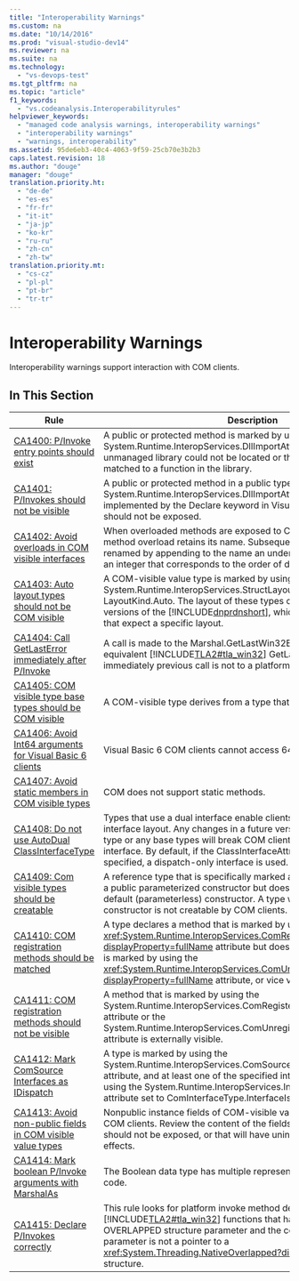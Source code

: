 ```yaml
---
title: "Interoperability Warnings"
ms.custom: na
ms.date: "10/14/2016"
ms.prod: "visual-studio-dev14"
ms.reviewer: na
ms.suite: na
ms.technology: 
  - "vs-devops-test"
ms.tgt_pltfrm: na
ms.topic: "article"
f1_keywords: 
  - "vs.codeanalysis.Interoperabilityrules"
helpviewer_keywords: 
  - "managed code analysis warnings, interoperability warnings"
  - "interoperability warnings"
  - "warnings, interoperability"
ms.assetid: 95de6eb3-40c4-4063-9f59-25cb70e3b2b3
caps.latest.revision: 18
ms.author: "douge"
manager: "douge"
translation.priority.ht: 
  - "de-de"
  - "es-es"
  - "fr-fr"
  - "it-it"
  - "ja-jp"
  - "ko-kr"
  - "ru-ru"
  - "zh-cn"
  - "zh-tw"
translation.priority.mt: 
  - "cs-cz"
  - "pl-pl"
  - "pt-br"
  - "tr-tr"
---
```

# Interoperability Warnings
Interoperability warnings support interaction with COM clients.  
  
## In This Section  
  
|Rule|Description|  
|----------|-----------------|  
|[CA1400: P/Invoke entry points should exist](../codequality/ca1400--p-invoke-entry-points-should-exist.md)|A public or protected method is marked by using the System.Runtime.InteropServices.DllImportAttribute attribute. Either the unmanaged library could not be located or the method could not be matched to a function in the library.|  
|[CA1401: P/Invokes should not be visible](../codequality/ca1401--p-invokes-should-not-be-visible.md)|A public or protected method in a public type has the System.Runtime.InteropServices.DllImportAttribute attribute (also implemented by the Declare keyword in Visual Basic). Such methods should not be exposed.|  
|[CA1402: Avoid overloads in COM visible interfaces](../codequality/ca1402--avoid-overloads-in-com-visible-interfaces.md)|When overloaded methods are exposed to COM clients, only the first method overload retains its name. Subsequent overloads are uniquely renamed by appending to the name an underscore character (_) and an integer that corresponds to the order of declaration of the overload.|  
|[CA1403: Auto layout types should not be COM visible](../codequality/ca1403--auto-layout-types-should-not-be-com-visible.md)|A COM-visible value type is marked by using the System.Runtime.InteropServices.StructLayoutAttribute attribute set to LayoutKind.Auto. The layout of these types can change between versions of the [!INCLUDE[dnprdnshort](../codequality/includes/dnprdnshort_md.md)], which will break COM clients that expect a specific layout.|  
|[CA1404: Call GetLastError immediately after P/Invoke](../codequality/ca1404--call-getlasterror-immediately-after-p-invoke.md)|A call is made to the Marshal.GetLastWin32Error method or the equivalent [!INCLUDE[TLA2#tla_win32](../codequality/includes/tla2sharptla_win32_md.md)] GetLastError function, and the immediately previous call is not to a platform invoke method.|  
|[CA1405: COM visible type base types should be COM visible](../codequality/ca1405--com-visible-type-base-types-should-be-com-visible.md)|A COM-visible type derives from a type that is not COM-visible.|  
|[CA1406: Avoid Int64 arguments for Visual Basic 6 clients](../codequality/ca1406--avoid-int64-arguments-for-visual-basic-6-clients.md)|Visual Basic 6 COM clients cannot access 64-bit integers.|  
|[CA1407: Avoid static members in COM visible types](../codequality/ca1407--avoid-static-members-in-com-visible-types.md)|COM does not support static methods.|  
|[CA1408: Do not use AutoDual ClassInterfaceType](../codequality/ca1408--do-not-use-autodual-classinterfacetype.md)|Types that use a dual interface enable clients to bind to a specific interface layout. Any changes in a future version to the layout of the type or any base types will break COM clients that bind to the interface. By default, if the ClassInterfaceAttribute attribute is not specified, a dispatch-only interface is used.|  
|[CA1409: Com visible types should be creatable](../codequality/ca1409--com-visible-types-should-be-creatable.md)|A reference type that is specifically marked as visible to COM contains a public parameterized constructor but does not contain a public default (parameterless) constructor. A type without a public default constructor is not creatable by COM clients.|  
|[CA1410: COM registration methods should be matched](../codequality/ca1410--com-registration-methods-should-be-matched.md)|A type declares a method that is marked by using the <xref:System.Runtime.InteropServices.ComRegisterFunctionAttribute?displayProperty=fullName> attribute but does not declare a method that is marked by using the <xref:System.Runtime.InteropServices.ComUnregisterFunctionAttribute?displayProperty=fullName> attribute, or vice versa.|  
|[CA1411: COM registration methods should not be visible](../codequality/ca1411--com-registration-methods-should-not-be-visible.md)|A method that is marked by using the System.Runtime.InteropServices.ComRegisterFunctionAttribute attribute or the System.Runtime.InteropServices.ComUnregisterFunctionAttribute attribute is externally visible.|  
|[CA1412: Mark ComSource Interfaces as IDispatch](../codequality/ca1412--mark-comsource-interfaces-as-idispatch.md)|A type is marked by using the System.Runtime.InteropServices.ComSourceInterfacesAttribute attribute, and at least one of the specified interfaces is not marked by using the System.Runtime.InteropServices.InterfaceTypeAttribute attribute set to ComInterfaceType.InterfaceIsIDispatch.|  
|[CA1413: Avoid non-public fields in COM visible value types](../codequality/ca1413--avoid-non-public-fields-in-com-visible-value-types.md)|Nonpublic instance fields of COM-visible value types are visible to COM clients. Review the content of the fields for information that should not be exposed, or that will have unintended design or security effects.|  
|[CA1414: Mark boolean P/Invoke arguments with MarshalAs](../codequality/ca1414--mark-boolean-p-invoke-arguments-with-marshalas.md)|The Boolean data type has multiple representations in unmanaged code.|  
|[CA1415: Declare P/Invokes correctly](../codequality/ca1415--declare-p-invokes-correctly.md)|This rule looks for platform invoke method declarations that target [!INCLUDE[TLA2#tla_win32](../codequality/includes/tla2sharptla_win32_md.md)] functions that have a pointer to an OVERLAPPED structure parameter and the corresponding managed parameter is not a pointer to a <xref:System.Threading.NativeOverlapped?displayProperty=fullName> structure.|